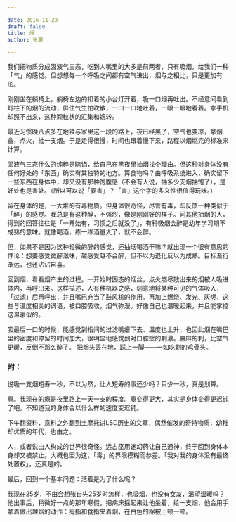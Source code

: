 ```yaml
---

date: 2016-11-29
draft: false
title: 烟
author: 张潮

---
```



我们把物质分成固液气三态，吃到人嘴里的大多是前两者，只有吸烟，给我们一种「气」的感觉。但想想每一个呼吸之间都有空气进出，烟与之相比，只是更加有形。

刚刚坐在躺椅上，躺椅左边的扣着的小台灯开着，吸一口烟再吐出。不经意间看到灯柱下的烟的流动，屏住气生怕吹散，一口一口地吐着，一眼一眼地看着。拿手机却照不出来，这种颗粒状的汇集和婉转。

最近习惯晚八点多在地铁与家里这一段的路上，夜已经黑了，空气也变凉，拿烟盒，点火，抽一支烟。于是走得很慢，时间也跟着慢下来，路程以烟燃完的标准来计算。

固液气三态什么的纯粹是瞎诌，给自己在黑夜里抽烟找个理由。但这种对身体没有任何好处的「东西」确实有其独特的地方。算食物吗？由呼吸系统进入，确实留下一些东西在身体中，却又没有那种饱腹感（不会有人说，抽多少支烟抽饱了），是好处也是害处。（所以可以说「要害」？「害」这个字的多义性很值得玩味。）

留在身体的是，一大堆的有毒物质。但身体很奇怪，尽管有毒，却反馈一种类似于「醉」的感觉。我总是有这种醉，不强烈，像是刚刚好的样子。问其他抽烟的人，得到的回答往往是「一开始有，习惯之后就没了」，有种吸烟会醉是幼年学习期不成熟的意味。就像喝酒，练一练酒量大了，就不会醉。

但，如果不是因为这种轻微的醉的感觉，还抽烟喝酒干嘛？就出现一个很有意思的悖论：想要感受微醉滋味，越感受越不会醉，但不以为退化反以为成熟。目标渐行渐远，也还沾沾自喜。

回到烟，看看烟产生的过程。一开始时固态的烟丝，点火燃尽散出来的烟被人吸进体内，再呼出来。这样描述，人有种机器之感，刻意地将某种可见的气体吸入，「过滤」后再呼出，并且嘴巴充当了鼓风机的作用。再加上燃烧、发光、灰烬，这些与温度相关的词语，被口腔吸收，烟气弥漫。好像自己也温暖起来，并且能掌控这温暖似的。

吸最后一口的时候，能感觉到指间的过滤嘴瘪下去、温度也上升，也因此烟在嘴巴里的密度和停留的时间加大，很明显地感觉到对口腔壁的刺激。麻麻的刺，比空气更暖，反倒不那么醉了。
把烟头丢在地，踩上一脚——一如吃剩的鸡骨头。

### 附：

说吸一支烟短寿一秒，不以为然，让人短寿的事还少吗？只少一秒，真是划算。

瘾。我现在的瘾是夜里路上一天一支的程度。瘾变得更大，其实是身体变得更迟钝了吧。不知道我的身体会以什么样的速度变迟钝。

下午翻资料，意料之外翻到土摩托讲LSD历史的文章，偶然催发的奇特物质，幼稚却优质的年代，也由之。

人，或者说由人构成的世界很奇怪。远古巫用迷幻药让自己通神，终于回到身体本身却又被禁止。大概也因为这，「毒」的界限模糊而参差。「我对我的身体没有最终处置权」，还真是的。

最后，回到一个基本问题：活着是为了什么呢？

我现在25岁，不由会想张自先25岁时怎样，也吸烟，也没有女友，渴望温暖吗？他出事后，稍微好一点的那年寒假，把病床摇起来让他坐着，给一支烟，他会用手拿着做出理烟的动作：拇指和食指夹着烟，在白色的棉被上顿一顿。
